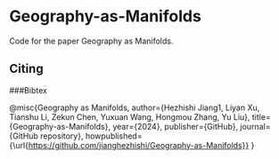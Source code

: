 # Geography-as-Manifolds
Code for the paper Geography as Manifolds.
## Citing

###Bibtex

@misc{Geography as Manifolds,
  author={Hezhishi Jiang1, Liyan Xu, Tianshu Li, Zekun Chen, Yuxuan Wang, Hongmou Zhang, Yu Liu},
  title={Geography-as-Manifolds},
  year={2024},
  publisher={GitHub},
  journal={GitHub repository},
  howpublished={\url{https://github.com/jianghezhishi/Geography-as-Manifolds}}
}

